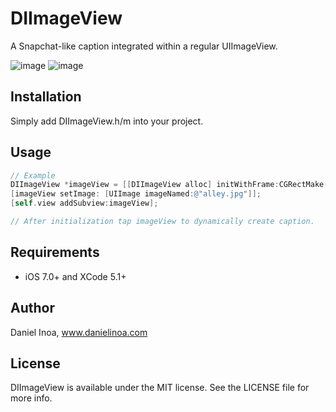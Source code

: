 DIImageView
===========

A Snapchat-like caption integrated within a regular UIImageView.

![image](https://github.com/danielinoa/DIImageView/blob/master/Screenshots/ss1.png)
![image](https://github.com/danielinoa/DIImageView/blob/master/Screenshots/ss2.png)

Installation
------------

Simply add DIImageView.h/m into your project.

Usage
-----
```objective-c
// Example
DIImageView *imageView = [[DIImageView alloc] initWithFrame:CGRectMake(0, 0, 320, 320)];
[imageView setImage: [UIImage imageNamed:@"alley.jpg"]];
[self.view addSubview:imageView];

// After initialization tap imageView to dynamically create caption.
```

## Requirements

* iOS 7.0+ and XCode 5.1+

Author
------

Daniel Inoa, www.danielinoa.com

## License

DIImageView is available under the MIT license. See the LICENSE file for more info.
